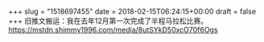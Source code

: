 +++
slug = "1518697455"
date = 2018-02-15T06:24:15+00:00
draft = false
+++
旧推文搬运：我在去年12月第一次完成了半程马拉松比赛。 <a href="https://mstdn.shimmy1996.com/media/8utSYkD50xcO70f6Ogs" rel="nofollow noopener" target="_blank"><span class="invisible">https://</span><span class="ellipsis">mstdn.shimmy1996.com/media/8ut</span><span class="invisible">SYkD50xcO70f6Ogs</span></a>